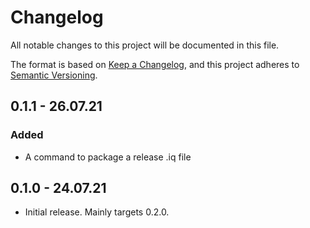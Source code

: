 # Changelog
All notable changes to this project will be documented in this file.

The format is based on [Keep a Changelog](https://keepachangelog.com/en/1.0.0/),
and this project adheres to [Semantic Versioning](https://semver.org/spec/v2.0.0.html).

## 0.1.1 - 26.07.21
### Added
- A command to package a release .iq file 

## 0.1.0 - 24.07.21

- Initial release. Mainly targets 0.2.0.